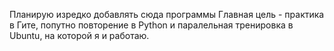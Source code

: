 Планирую изредко добавлять сюда программы
Главная цель - практика в Гите, попутно повторение в Python и паралельная тренировка в Ubuntu, на которой я и работаю.
